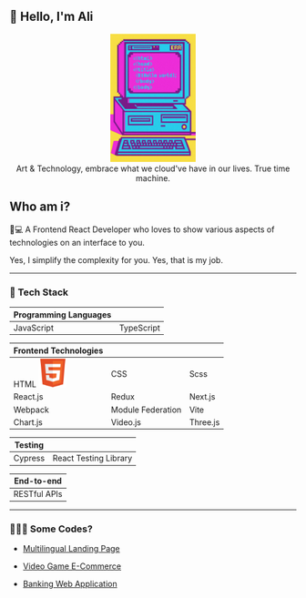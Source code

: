 ## 👀 Hello, I'm Ali
<div align="center">
    <img src="./images/y2k.jpeg" width="150" alt="Y2K Computer" />
    <br />
    <div align='center'>Art & Technology, embrace what we cloud've have in our lives. True time machine.</div>
</div>


<div align="left">

## Who am i?

🎨💻 A Frontend React Developer who loves to show various aspects of technologies on an interface to you.

Yes, I simplify the complexity for you. Yes, that is my job.

---

### 🧰 Tech Stack

| Programming Languages |  |
| --- | --- |
| JavaScript | TypeScript |

<div></div>

| Frontend Technologies | | | 
| ---  | --- | ---  |  
| HTML <img src="./images/html-icon.png" width="50" alt="html icon" /> | CSS | Scss | 
| React.js | Redux | Next.js | 
| Webpack | Module Federation | Vite |
| Chart.js | Video.js | Three.js |

<div></div>

| Testing |  |
| --- | --- |
| Cypress | React Testing Library |

<div></div>

| End-to-end |
| --- |
| RESTful APIs |

---

### 👨🏻‍💻 Some Codes? 

- <a href="https://github.com/aliNzLami/dreamNote"> Multilingual Landing Page </a>

- <a href="https://github.com/aliNzLami/gameShop"> Video Game E-Commerce </a>

- <a href="https://github.com/aliNzLami/light_banking"> Banking Web Application</a>

</div>
